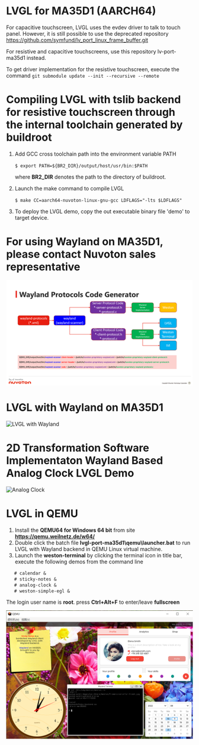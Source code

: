 # LVGL for MA35D1 (AARCH64)

For capacitive touchscreen, LVGL uses the evdev driver to talk to touch panel. However, it is still possible to use the deprecated repository
https://github.com/symfund/lv_port_linux_frame_buffer.git

For resistive and capacitive touchscreens, use this repository lv-port-ma35d1 instead.

To get driver implementation for the resistive touchscreen, execute the command
`git submodule update --init --recursive --remote`

# Compiling LVGL with tslib backend for resistive touchscreen through the internal toolchain generated by buildroot
1. Add GCC cross toolchain path into the environment variable PATH

   `$ export PATH=${BR2_DIR}/output/host/usr/bin:$PATH`
   
   where **BR2_DIR** denotes the path to the directory of buildroot.
   
2. Launch the make command to compile LVGL

   `$ make CC=aarch64-nuvoton-linux-gnu-gcc LDFLAGS="-lts $LDFLAGS"`
   
3. To deploy the LVGL demo, copy the out executable binary file 'demo' to target device.

# For using Wayland on MA35D1, please contact Nuvoton sales representative
![Wayland Protocols Code Generator](/wayland-protocol-code-generator.png)

# LVGL with Wayland on MA35D1

![LVGL with Wayland](/ma35d1.png)

# 2D Transformation Software Implementaton Wayland Based Analog Clock LVGL Demo
![Analog Clock](/egl-960.gif)

# LVGL in QEMU
1. Install the **QEMU64 for Windows 64 bit** from site **https://qemu.weilnetz.de/w64/**
2. Double click the batch file **lvgl-port-ma35d1\qemu\launcher.bat** to run LVGL with Wayland backend in QEMU Linux virtual machine.
3. Launch the **weston-terminal** by clicking the terminal icon in title bar, execute the following demos from the command line
```
   # calendar &
   # sticky-notes &
   # analog-clock &
   # weston-simple-egl &
```

The login user name is **root**.
press **Ctrl+Alt+F** to enter/leave **fullscreen**

![LVGL in QEMU](/lvgl-in-qemu.png)
